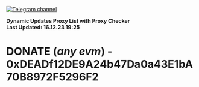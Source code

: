 [![Telegram channel](https://img.shields.io/endpoint?url=https://runkit.io/damiankrawczyk/telegram-badge/branches/master?url=https://t.me/n4z4v0d)](https://t.me/n4z4v0d) 

**Dynamic Updates Proxy List with Proxy Checker**  
**Last Updated: 16.12.23 19:25**

# DONATE (_any evm_) - 0xDEADf12DE9A24b47Da0a43E1bA70B8972F5296F2
